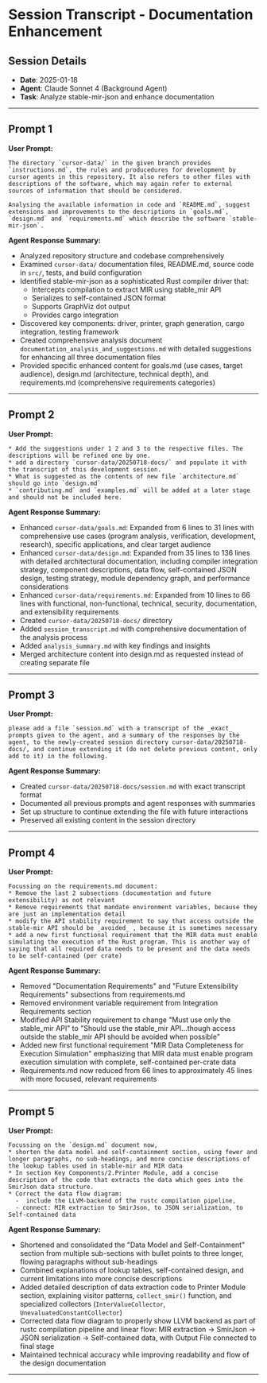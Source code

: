 # Session Transcript - Documentation Enhancement

## Session Details
- **Date**: 2025-01-18
- **Agent**: Claude Sonnet 4 (Background Agent)
- **Task**: Analyze stable-mir-json and enhance documentation

---

## Prompt 1

**User Prompt:**
```
The directory `cursor-data/` in the given branch provides `instructions.md`, the rules and producedures for development by cursor agents in this repository. It also refers to other files with descriptions of the software, which may again refer to external sources of information that should be considered.

Analysing the available information in code and `README.md`, suggest extensions and improvements to the descriptions in `goals.md`, `design.md` and `requirements.md` which describe the software `stable-mir-json`.
```

**Agent Response Summary:**
- Analyzed repository structure and codebase comprehensively
- Examined `cursor-data/` documentation files, README.md, source code in `src/`, tests, and build configuration
- Identified stable-mir-json as a sophisticated Rust compiler driver that:
  - Intercepts compilation to extract MIR using stable_mir API
  - Serializes to self-contained JSON format
  - Supports GraphViz dot output
  - Provides cargo integration
- Discovered key components: driver, printer, graph generation, cargo integration, testing framework
- Created comprehensive analysis document `documentation_analysis_and_suggestions.md` with detailed suggestions for enhancing all three documentation files
- Provided specific enhanced content for goals.md (use cases, target audience), design.md (architecture, technical depth), and requirements.md (comprehensive requirements categories)

---

## Prompt 2

**User Prompt:**
```
* Add the suggestions under 1 2 and 3 to the respective files. The descriptions will be refined one by one.
* add a directory `cursor-data/20250718-docs/` and populate it with the transcript of this development session.
* What is suggested as the contents of new file `architecture.md` should go into `design.md`
* `contributing.md` and `examples.md` will be added at a later stage and should not be included here.
```

**Agent Response Summary:**
- Enhanced `cursor-data/goals.md`: Expanded from 6 lines to 31 lines with comprehensive use cases (program analysis, verification, development, research), specific applications, and clear target audience
- Enhanced `cursor-data/design.md`: Expanded from 35 lines to 136 lines with detailed architectural documentation, including compiler integration strategy, component descriptions, data flow, self-contained JSON design, testing strategy, module dependency graph, and performance considerations
- Enhanced `cursor-data/requirements.md`: Expanded from 10 lines to 66 lines with functional, non-functional, technical, security, documentation, and extensibility requirements
- Created `cursor-data/20250718-docs/` directory
- Added `session_transcript.md` with comprehensive documentation of the analysis process
- Added `analysis_summary.md` with key findings and insights
- Merged architecture content into design.md as requested instead of creating separate file

---

## Prompt 3

**User Prompt:**
```
please add a file `session.md` with a transcript of the _exact_ prompts given to the agent, and a summary of the responses by the agent, to the newly-created session directory cursor-data/20250718-docs/, and continue extending it (do not delete previous content, only add to it) in the following.
```

**Agent Response Summary:**
- Created `cursor-data/20250718-docs/session.md` with exact transcript format
- Documented all previous prompts and agent responses with summaries
- Set up structure to continue extending the file with future interactions
- Preserved all existing content in the session directory

---

## Prompt 4

**User Prompt:**
```
Focussing on the requirements.md document:
* Remove the last 2 subsections (documentation and future extensibility) as not relevant
* Remove requirements that mandate environment variables, because they are just an implementation detail 
* modify the API stability requirement to say that access outside the stable-mir API should be _avoided_ , because it is sometimes necessary
* add a new first functional requirement that the MIR data must enable simulating the execution of the Rust program. This is another way of saying that all required data needs to be present and the data needs to be self-contained (per crate)
```

**Agent Response Summary:**
- Removed "Documentation Requirements" and "Future Extensibility Requirements" subsections from requirements.md
- Removed environment variable requirement from Integration Requirements section
- Modified API Stability requirement to change "Must use only the stable_mir API" to "Should use the stable_mir API...though access outside the stable_mir API should be avoided when possible"
- Added new first functional requirement "MIR Data Completeness for Execution Simulation" emphasizing that MIR data must enable program execution simulation with complete, self-contained per-crate data
- Requirements.md now reduced from 66 lines to approximately 45 lines with more focused, relevant requirements

---

## Prompt 5

**User Prompt:**
```
Focussing on the `design.md` document now, 
* shorten the data model and self-containment section, using fewer and longer paragraphs, no sub-headings, and more concise descriptions of the lookup tables used in stable-mir and MIR data
* In section Key Components/2.Printer Module, add a concise description of the code that extracts the data which goes into the SmirJson data structure.
* Correct the data flow diagram:
  -  include the LLVM-backend of the rustc compilation pipeline,
  - connect: MIR extraction to SmirJson, to JSON serialization, to Self-contained data
```

**Agent Response Summary:**
- Shortened and consolidated the "Data Model and Self-Containment" section from multiple sub-sections with bullet points to three longer, flowing paragraphs without sub-headings
- Combined explanations of lookup tables, self-contained design, and current limitations into more concise descriptions
- Added detailed description of data extraction code to Printer Module section, explaining visitor patterns, `collect_smir()` function, and specialized collectors (`InterValueCollector`, `UnevaluatedConstantCollector`)
- Corrected data flow diagram to properly show LLVM backend as part of rustc compilation pipeline and linear flow: MIR extraction → SmirJson → JSON serialization → Self-contained data, with Output File connected to final stage
- Maintained technical accuracy while improving readability and flow of the design documentation

---